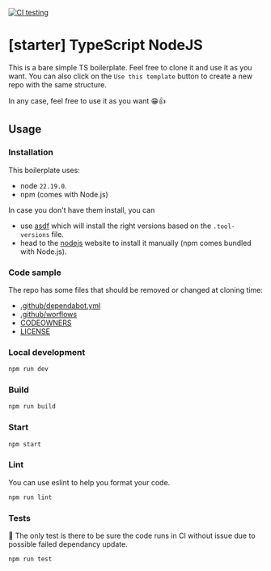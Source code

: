 [![CI testing](https://github.com/Meyclem/typescript-boilerplate/actions/workflows/test.yml/badge.svg)](https://github.com/Meyclem/typescript-boilerplate/actions/workflows/test.yml)

# [starter] TypeScript NodeJS

This is a bare simple TS boilerplate. Feel free to clone it and use it as you want.
You can also click on the `Use this template` button to create a new repo with the same structure.

In any case, feel free to use it as you want 😁👍

## Usage

### Installation

This boilerplate uses:

- node `22.19.0`.
- npm (comes with Node.js)

In case you don't have them install, you can
- use [asdf](https://asdf-vm.com/guide/getting-started.html#_2-download-asdf) which will install the right versions based on the `.tool-versions` file.
- head to the [nodejs](https://nodejs.org/en/download/) website to install it manually (npm comes bundled with Node.js).

### Code sample

The repo has some files that should be removed or changed at cloning time:

- [.github/dependabot.yml](.github/dependabot.yml)
- [.github/worflows](.github/worflows)
- [CODEOWNERS](CODEOWNERS)
- [LICENSE](LICENSE)

### Local development
```bash
npm run dev
```

### Build

```bash
npm run build
```

### Start

```bash
npm start
```

### Lint

You can use eslint to help you format your code.

```bash
npm run lint
```

### Tests

🔎 The only test is there to be sure the code runs in CI without issue due to possible failed dependancy update.

```bash
npm run test
```
